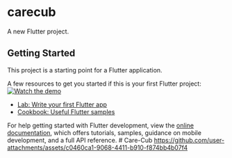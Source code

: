 # carecub

A new Flutter project.

## Getting Started

This project is a starting point for a Flutter application.

A few resources to get you started if this is your first Flutter project:
[![Watch the demo](https://github.com/yourusername/yourrepo/blob/main/assets/demo.gif)](https://github.com/sajjad-ali-01/Care-Cub/blob/main/videos/1.mp4)


- [Lab: Write your first Flutter app](https://docs.flutter.dev/get-started/codelab)
- [Cookbook: Useful Flutter samples](https://docs.flutter.dev/cookbook)

For help getting started with Flutter development, view the
[online documentation](https://docs.flutter.dev/), which offers tutorials,
samples, guidance on mobile development, and a full API reference.
#   C a r e - C u b 
 
https://github.com/user-attachments/assets/c0460ca1-9068-4411-b910-f874bb4b07f4
 
